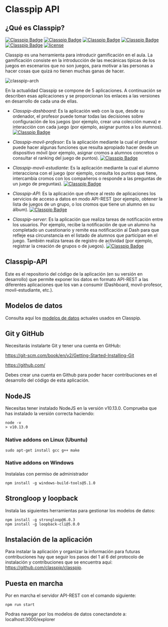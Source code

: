 # Classpip API

## ¿Qué es Classpip?

[![Classpip Badge](https://img.shields.io/badge/classpip-dashboard-brightgreen.svg)](https://github.com/classpip/classpip-dashboard-dev)
[![Classpip Badge](https://img.shields.io/badge/classpip-movil--profesor-brightgreen)](https://github.com/classpip/classpip-movil-profesor-dev)
[![Classpip Badge](https://img.shields.io/badge/classpip-movil--estudiante-brightgreen)](https://github.com/classpip/classpip-movil-estudiante-dev)
[![Classpip Badge](https://img.shields.io/badge/classpip-server-brightgreen.svg)](https://github.com/classpip/classpip-server-dev)
[![Classpip Badge](https://img.shields.io/badge/classpip-API-brightgreen)](https://github.com/classpip/classpip-API-dev)
[![license](https://img.shields.io/badge/license-Apache%202.0-blue.svg)](https://github.com/classpip/classpip/blob/master/LICENSE)


Classpip es una herramienta para introducir gamificación en el aula. La gamificación consiste en la introducción de las mecánicas típicas de los juegos en escenarios que no son juegos, para motivar a las personas a hacer cosas que quizá no tienen muchas ganas de hacer.

![classpip-arch](https://github.com/classpip/classpip/raw/master/images/project-architecture.png)

En la actualidad Classpip se compone de 5 aplicaciones. A continuación se describen esas aplicaciones y se proporcionan los enlaces a las versiones en desarrollo de cada una de ellas.
 
* *Classpip-dashboard*: Es la aplicación web con la que, desde su ordenador, el profesor puede tomar todas las decisiones sobre configuración de los juegos (por ejemplo, crear una colección nueva) e interacción con cada juego (por ejemplo, asignar puntos a los alumnos). 
[![Classpip Badge](https://img.shields.io/badge/classpip-dashboard-brightgreen.svg)](https://github.com/classpip/classpip-dashboard-dev)

* *Classpip-movil-profesor*: Es la aplicación mediante la cual el profesor puede hacer algunas funciones que resulta apropiado hacer desde un dispositivo móvil (por ejemplo, asignar cromos a alumnos concretos o consultar el ranking del juego de puntos).
[![Classpip Badge](https://img.shields.io/badge/classpip-movil--profesor-brightgreen)](https://github.com/classpip/classpip-movil-profesor-dev)

* *Classpip-movil-estudiante*: Es la aplicación mediante la cual el alumno interacciona con el juego (por ejemplo, consulta los puntos que tiene, intercambia cromos con los compañeros o responde a las preguntas de un juego de preguntas). 
[![Classpip Badge](https://img.shields.io/badge/classpip-movil--estudiante-brightgreen)](https://github.com/classpip/classpip-movil-estudiante-dev)
  
* *Classpip-API*: Es la aplicación que ofrece al resto de aplicaciones los servicios de acceso a datos en modo API-REST  (por ejemplo, obtener la lista de juegos de un grupo, o los cromos que tiene un alumno en su álbum).
[![Classpip Badge](https://img.shields.io/badge/classpip-API-brightgreen)](https://github.com/classpip/classpip-API-dev)
 
 * *Classpip-server*: Es la aplicación que realiza tareas de notificación entre los usuarios. Por ejemplo, recibe la notificación de que un alumno ha completado un cuestionario y remite esa notificación al Dash para que refleje esa circunstancia en el listado de alumnos que participan en el juego. También realiza tareas de registro de actividad (por ejemplo, registrar la creación de grupos o de juegos).
[![Classpip Badge](https://img.shields.io/badge/classpip-server-brightgreen.svg)](https://github.com/classpip/classpip-server-dev)

  

## Classpip-API
Este es el repositorio del código de la aplicación (en su versión en desarrollo) que permite exponer los datos en formato API-REST a las diferentes aplicaciones que los van a consumir (Dashboard, movil-profesor, movil-estudiante, etc.).

## Modelos de datos
Consulta aquí los [modelos de datos](https://github.com/classpip/classpip-API-dev/blob/master/ModelosClasspip.pdf) actuales usados en Classpip.

## Git y GitHub

Necesitarás instalarte Git y tener una cuenta en GitHub:
 
https://git-scm.com/book/en/v2/Getting-Started-Installing-Git
 
https://github.com/

Debes crear una cuenta en Github para poder hacer contribuciones en el desarrollo del código de esta aplicación.

 
## NodeJS

Necesitas tener instalado NodeJS en la versión v10.13.0.
Comprueba que has instalado la versión correcta haciendo:

```
node -v
> v10.13.0
```

### Native addons on Linux (Ubuntu)

```
sudo apt-get install gcc g++ make
```

### Native addons on Windows
Instalalas con permiso de administrador
```
npm install -g windows-build-tools@5.1.0
```

## Strongloop y loopback

Instala las siguientes herramientas para gestionar los modelos de datos:

```
npm install -g strongloop@6.0.3
npm install -g loopback-cli@5.0.0
```

## Instalación de la aplicación

Para instalar la aplicación y organizar la información para futuras contribuciones hay que seguir los pasos del 1 al 6 del protocolo de instalación y contríbuciones que se encuentra aquí: https://github.com/classpip/classpip.

## Puesta en marcha
Por en marcha el servidor API-REST con el comando siguiente: 
```
npm run start
```
Podras navegar por los modelos de datos conectandote a: localhost:3000/explorer


